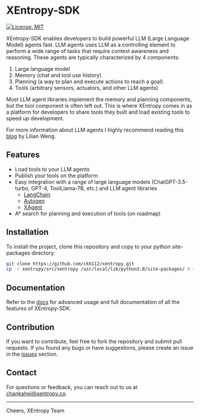 # XEntropy-SDK

[![License: MIT](https://img.shields.io/badge/license-MIT-yellow.svg)](https://opensource.org/licenses/MIT)

XEntropy-SDK enables developers to build powerful LLM (Large Language Model) agents fast. LLM agents uses LLM as a controlling element to perform a wide range of tasks that require context awareness and reasoning. These agents are typically characterized by 4 components:
1. Large language model
2. Memory (chat and tool use history)
3. Planning (a way to plan and execute actions to reach a goal)
4. Tools (arbitrary sensors, actuators, and other LLM agents)

Most LLM agent libraries implement the memory and planning components, but the tool component is often left out. This is where XEntropy comes in as a platform for developers to share tools they built and load existing tools to speed up development.

For more information about LLM agents I highly recommend reading this [blog](https://lilianweng.github.io/posts/2023-06-23-agent/) by Lilian Weng.

## Features

* Load tools to your LLM agents
* Publish your tools on the platform
* Easy integration with a range of large language models (ChatGPT-3.5-turbo, GPT-4, ToolLlama-7B, etc.) and LLM agent libraries
  *  [LangChain](https://github.com/langchain-ai/langchain)
  *  [Autogen](https://github.com/microsoft/autogen)
  *  [XAgent](https://github.com/OpenBMB/XAgent)
* A* search for planning and execution of tools (on roadmap)

## Installation

To install the project, clone this repository and copy to your python site-packages directory:

```bash
git clone https://github.com/ckh112/xentropy.git
cp -r xentropy/src/xentropy /usr/local/lib/python3.8/site-packages/ # replace with your own site-packages directory
```

## Documentation

Refer to the [docs](https://github.com/ckh112/xentropy/docs) for advanced usage and full documentation of all the features of XEntropy-SDK.

## Contribution

If you want to contribute, feel free to fork the repository and submit pull requests. If you found any bugs or have suggestions, please create an issue in the [issues](https://github.com/ckh112/xentropy/issues) section.

## Contact

For questions or feedback, you can reach out to us at chankahei@xentropy.co.

---

Cheers, 
XEntropy Team